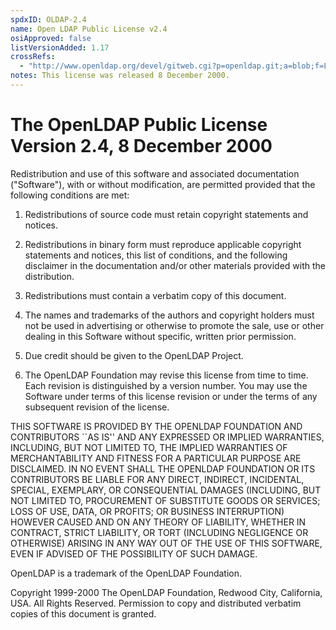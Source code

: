 ```yaml
---
spdxID: OLDAP-2.4
name: Open LDAP Public License v2.4
osiApproved: false
listVersionAdded: 1.17
crossRefs: 
  - "http://www.openldap.org/devel/gitweb.cgi?p=openldap.git;a=blob;f=LICENSE;hb=cd1284c4a91a8a380d904eee68d1583f989ed386"
notes: This license was released 8 December 2000.
---
```


# The OpenLDAP Public License Version 2.4, 8 December 2000

Redistribution and use of this software and associated documentation ("Software"), with or without modification, are permitted provided that the following conditions are met:

1. Redistributions of source code must retain copyright statements and notices.

2. Redistributions in binary form must reproduce applicable copyright statements and notices, this list of conditions, and the following disclaimer in the documentation and/or other materials provided with the distribution.

3. Redistributions must contain a verbatim copy of this document.

4. The names and trademarks of the authors and copyright holders must not be used in advertising or otherwise to promote the sale, use or other dealing in this Software without specific, written prior permission.

5. Due credit should be given to the OpenLDAP Project.

6. The OpenLDAP Foundation may revise this license from time to time. Each revision is distinguished by a version number. You may use the Software under terms of this license revision or under the terms of any subsequent revision of the license.

THIS SOFTWARE IS PROVIDED BY THE OPENLDAP FOUNDATION AND CONTRIBUTORS ``AS IS'' AND ANY EXPRESSED OR IMPLIED WARRANTIES, INCLUDING, BUT NOT LIMITED TO, THE IMPLIED WARRANTIES OF MERCHANTABILITY AND FITNESS FOR A PARTICULAR PURPOSE ARE DISCLAIMED. IN NO EVENT SHALL THE OPENLDAP FOUNDATION OR ITS CONTRIBUTORS BE LIABLE FOR ANY DIRECT, INDIRECT, INCIDENTAL, SPECIAL, EXEMPLARY, OR CONSEQUENTIAL DAMAGES (INCLUDING, BUT NOT LIMITED TO, PROCUREMENT OF SUBSTITUTE GOODS OR SERVICES; LOSS OF USE, DATA, OR PROFITS; OR BUSINESS INTERRUPTION) HOWEVER CAUSED AND ON ANY THEORY OF LIABILITY, WHETHER IN CONTRACT, STRICT LIABILITY, OR TORT (INCLUDING NEGLIGENCE OR OTHERWISE) ARISING IN ANY WAY OUT OF THE USE OF THIS SOFTWARE, EVEN IF ADVISED OF THE POSSIBILITY OF SUCH DAMAGE.

OpenLDAP is a trademark of the OpenLDAP Foundation.

Copyright 1999-2000 The OpenLDAP Foundation, Redwood City, California, USA. All Rights Reserved. Permission to copy and distributed verbatim copies of this document is granted.
